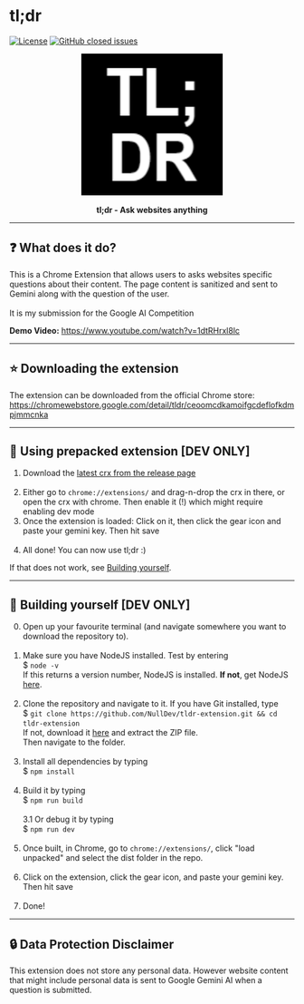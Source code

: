 # tl;dr
[![License](https://img.shields.io/github/license/NullDev/tldr-extension?label=License&logo=Creative%20Commons)](https://github.com/NullDev/tldr-extension/blob/master/LICENSE) [![GitHub closed issues](https://img.shields.io/github/issues-closed-raw/NullDev/tldr-extension?logo=Cachet)](https://github.com/NullDev/tldr-extension/issues?q=is%3Aissue+is%3Aclosed)

<p align="center"><img height="250" width="auto" src="/icons/icon128.png" /></p>
<p align="center"><b>tl;dr - Ask websites anything</b></p>
<hr>

## :question: What does it do?

This is a Chrome Extension that allows users to asks websites specific questions about their content. The page content is sanitized and sent to Gemini along with the question of the user. <br><br>
It is my submission for the Google AI Competition

**Demo Video:** https://www.youtube.com/watch?v=1dtRHrxl8lc

<hr>

## :star: Downloading the extension

The extension can be downloaded from the official Chrome store: <br>
https://chromewebstore.google.com/detail/tldr/ceoomcdkamoifgcdeflofkdmpjmmcnka

<hr>

## :satellite: Using prepacked extension [DEV ONLY]

1. Download the [latest crx from the release page](https://github.com/NullDev/tldr-extension/releases) <br><br>
2. Either go to `chrome://extensions/` and drag-n-drop the crx in there, or open the crx with chrome. Then enable it (!) which might require enabling dev mode
3. Once the extension is loaded: Click on it, then click the gear icon and paste your gemini key. Then hit save <br><br>
4. All done! You can now use tl;dr :) 

If that does not work, see [Building yourself](#wrench-building-yourself).

<hr>

## :wrench: Building yourself [DEV ONLY]

0. Open up your favourite terminal (and navigate somewhere you want to download the repository to). <br><br>
1. Make sure you have NodeJS installed. Test by entering <br>
$ `node -v` <br>
If this returns a version number, NodeJS is installed. **If not**, get NodeJS <a href="https://nodejs.org/en/download/package-manager/">here</a>. <br><br>
2. Clone the repository and navigate to it. If you have Git installed, type <br>
$ `git clone https://github.com/NullDev/tldr-extension.git && cd tldr-extension` <br>
If not, download it <a href="https://github.com/NullDev/tldr-extension/archive/master.zip">here</a> and extract the ZIP file.<br>
Then navigate to the folder.<br><br>
3. Install all dependencies by typing <br>
$ `npm install`<br><br>
3. Build it by typing <br>
$ `npm run build`<br><br>
3.1 Or debug it by typing <br>
$ `npm run dev`<br><br>
4. Once built, in Chrome, go to `chrome://extensions/`, click "load unpacked" and select the dist folder in the repo. <br><br>
5. Click on the extension, click the gear icon, and paste your gemini key. Then hit save <br><br>
6. Done!

<hr>

## :lock: Data Protection Disclaimer

This extension does not store any personal data. However website content that might include personal data is sent to Google Gemini AI when a question is submitted.

